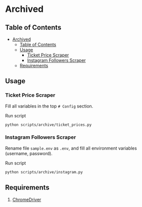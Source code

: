 # Archived

## Table of Contents

- [Archived](#archived)
  - [Table of Contents](#table-of-contents)
  - [Usage](#usage)
    - [Ticket Price Scraper](#ticket-price-scraper)
    - [Instagram Followers Scraper](#instagram-followers-scraper)
  - [Requirements](#requirements)

## Usage

### Ticket Price Scraper

Fill all variables in the top `# Config` section.

Run script

```bash
python scripts/archive/ticket_prices.py
```

### Instagram Followers Scraper

Rename file `sample.env` as `.env`, and fill all environment variables (username, password).

Run script

```bash
python scripts/archive/instagram.py
```

## Requirements

1. [ChromeDriver](https://sites.google.com/a/chromium.org/chromedriver/downloads)
